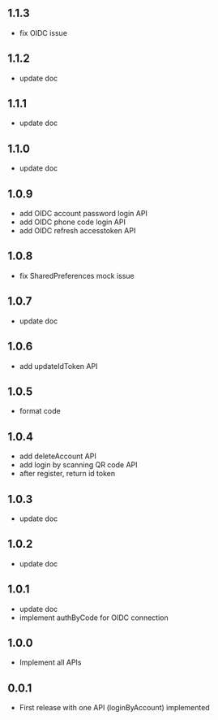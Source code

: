 ## 1.1.3

* fix OIDC issue

## 1.1.2

* update doc

## 1.1.1

* update doc

## 1.1.0

* update doc

## 1.0.9

* add OIDC account password login API
* add OIDC phone code login API
* add OIDC refresh accesstoken API

## 1.0.8

* fix SharedPreferences mock issue

## 1.0.7

* update doc

## 1.0.6

* add updateIdToken API

## 1.0.5

* format code

## 1.0.4

* add deleteAccount API
* add login by scanning QR code API
* after register, return id token

## 1.0.3

* update doc

## 1.0.2

* update doc

## 1.0.1

* update doc
* implement authByCode for OIDC connection

## 1.0.0

* Implement all APIs

## 0.0.1

* First release with one API (loginByAccount) implemented
